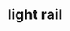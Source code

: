 ---
layout: smileys&emotion
title: light rail
emoji: light_rail
permalink: 🚈.html
image: assets/img/3moji/light_rail.png
---